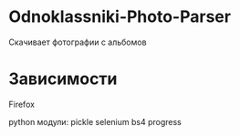 # Odnoklassniki-Photo-Parser
Скачивает фотографии с альбомов 
# Зависимости
Firefox

python модули: pickle selenium bs4 progress
